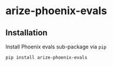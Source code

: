 # arize-phoenix-evals

## Installation

Install Phoenix evals sub-package via `pip`

```shell
pip install arize-phoenix-evals
```
